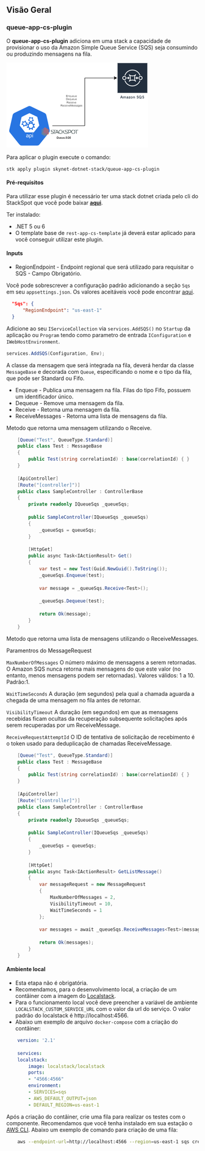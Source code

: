 ## **Visão Geral**
### **queue-app-cs-plugin**

O **queue-app-cs-plugin** adiciona em uma stack a capacidade de provisionar o uso da Amazon Simple Queue Service (SQS) seja consumindo ou produzindo mensagens na fila.

![Caso de Uso](caso-uso-1.png "Caso de Uso")

Para aplicar o plugin execute o comando:
```
stk apply plugin skynet-dotnet-stack/queue-app-cs-plugin
```

#### **Pré-requisitos**
Para utilizar esse plugin é necessário ter uma stack dotnet criada pelo cli do StackSpot que você pode baixar [**aqui**](https://stackspot.com.br/).

Ter instalado:
- .NET 5 ou 6 
- O template base de `rest-app-cs-template` já deverá estar aplicado para você conseguir utilizar este plugin. 

#### **Inputs**

* RegionEndpoint - Endpoint regional que será utilizado para requisitar o SQS - Campo Obrigatório.

Você pode sobrescrever a configuração padrão adicionando a seção `Sqs` em seu `appsettings.json`. Os valores aceitáveis você pode encontrar [aqui](https://docs.aws.amazon.com/pt_br/pt_br/AWSEC2/latest/WindowsGuide/using-regions-availability-zones.html#concepts-available-regions).

```json
  "Sqs": {
      "RegionEndpoint": "us-east-1"
  }
```

Adicione ao seu `IServiceCollection` via `services.AddSQS()` no `Startup` da aplicação ou `Program` tendo como parametro de entrada `IConfiguration` e `IWebHostEnvironment`. 

```csharp
services.AddSQS(Configuration, Env);
```

A  classe da mensagem que será integrada na fila, deverá herdar da classe `MessageBase` e decorada com `Queue`, especificando o nome e o tipo da fila, que pode ser Standard ou Fifo.
- Enqueue - Publica uma mensagem na fila. Filas do tipo Fifo, possuem um identificador único.
- Dequeue - Remove uma mensagem da fila.
- Receive - Retorna uma mensagem da fila.
- ReceiveMessages - Retorna uma lista de mensagens da fila.

Metodo que retorna uma mensagem utilizando o Receive.

```csharp
    [Queue("Test", QueueType.Standard)]
    public class Test : MessageBase
    {
        public Test(string correlationId) : base(correlationId) { }
    }

    [ApiController]
    [Route("[controller]")]
    public class SampleController : ControllerBase
    {
        private readonly IQueueSqs _queueSqs;

        public SampleController(IQueueSqs _queueSqs)
        {
            _queueSqs = queueSqs;
        }

        [HttpGet]
        public async Task<IActionResult> Get()
        {
            var test = new Test(Guid.NewGuid().ToString());
            _queueSqs.Enqueue(test);

            var message = _queueSqs.Receive<Test>();

            _queueSqs.Dequeue(test);

            return Ok(message);
        }
    }
```

Metodo que retorna uma lista de mensagens utilizando o ReceiveMessages.

Paramentros do MessageRequest

`MaxNumberOfMessages` O número máximo de mensagens a serem retornadas. O Amazon SQS nunca retorna mais mensagens do que
este valor (no entanto, menos mensagens podem ser retornadas). Valores válidos: 1 a 10. Padrão:1.

`WaitTimeSeconds` A duração (em segundos) pela qual a chamada aguarda a chegada de uma mensagem no
fila antes de retornar.

`VisibilityTimeout` A duração (em segundos) em que as mensagens recebidas ficam ocultas da recuperação subsequente
solicitações após serem recuperadas por um ReceiveMessage.

`ReceiveRequestAttemptId` O ID de tentativa de solicitação de recebimento é o token usado para deduplicação de chamadas ReceiveMessage.

```csharp
    [Queue("Test", QueueType.Standard)]
    public class Test : MessageBase
    {
        public Test(string correlationId) : base(correlationId) { }
    }

    [ApiController]
    [Route("[controller]")]
    public class SampleController : ControllerBase
    {
        private readonly IQueueSqs _queueSqs;

        public SampleController(IQueueSqs _queueSqs)
        {
            _queueSqs = queueSqs;
        }

        [HttpGet]
        public async Task<IActionResult> GetListMessage()
        {
            var messageRequest = new MessageRequest
            {
                MaxNumberOfMessages = 2,
                VisibilityTimeout = 10,
                WaitTimeSeconds = 1
            };

            var messages = await _queueSqs.ReceiveMessages<Test>(messageRequest);

            return Ok(messages);
        }
    }
```

#### Ambiente local

- Esta etapa não é obrigatória.
- Recomendamos, para o desenvolvimento local, a criação de um contâiner com a imagem do [Localstack](https://github.com/localstack/localstack). 
- Para o funcionamento local você deve preencher a variável de ambiente `LOCALSTACK_CUSTOM_SERVICE_URL` com o valor da url do serviço. O valor padrão do localstack é http://localhost:4566.
- Abaixo um exemplo de arquivo `docker-compose` com a criação do contâiner: 

```yaml
    version: '2.1'

    services:
    localstack:
        image: localstack/localstack
        ports:
        - "4566:4566"
        environment:
        - SERVICES=sqs
        - AWS_DEFAULT_OUTPUT=json
        - DEFAULT_REGION=us-east-1
```

Após a criação do contâiner, crie uma fila para realizar os testes com o componente. Recomendamos que você tenha instalado em sua estação o [AWS CLI](https://aws.amazon.com/pt/cli/). Abaixo um exemplo de comando para criação de uma fila:

```bash
    aws --endpoint-url=http://localhost:4566 --region=us-east-1 sqs create-queue --queue-name [NOME DA SUA FILA]
```
